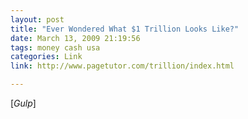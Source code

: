 ```yaml
---
layout: post
title: "Ever Wondered What $1 Trillion Looks Like?"
date: March 13, 2009 21:19:56
tags: money cash usa
categories: Link
link: http://www.pagetutor.com/trillion/index.html

---
```


[*Gulp*]